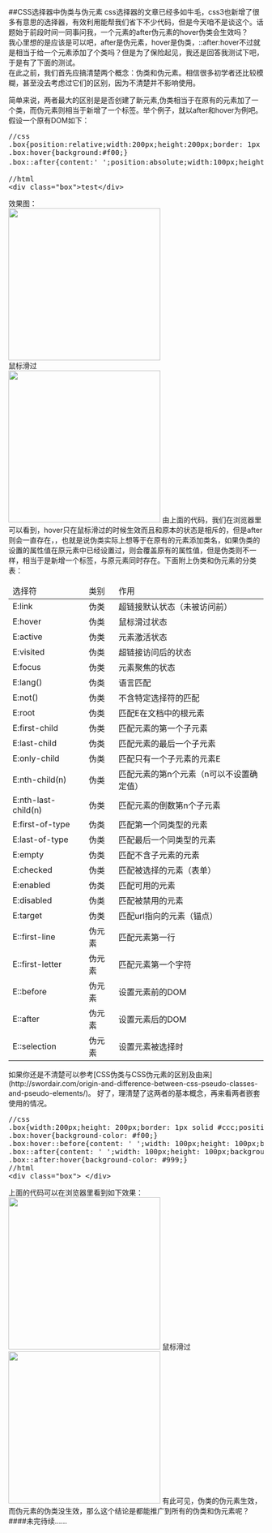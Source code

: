 ##CSS选择器中伪类与伪元素 
css选择器的文章已经多如牛毛，css3也新增了很多有意思的选择器，有效利用能帮我们省下不少代码，但是今天咱不是谈这个。话题始于前段时间一同事问我，一个元素的after伪元素的hover伪类会生效吗？  
我心里想的是应该是可以吧，after是伪元素，hover是伪类，::after:hover不过就是相当于给一个元素添加了个类吗？但是为了保险起见，我还是回答我测试下吧，于是有了下面的测试。  
在此之前，我们首先应搞清楚两个概念：伪类和伪元素。相信很多初学者还比较模糊，甚至没去考虑过它们的区别，因为不清楚并不影响使用。  
<!--more-->
简单来说，两者最大的区别是是否创建了新元素,伪类相当于在原有的元素加了一个类，而伪元素则相当于新增了一个标签。举个例子，就以after和hover为例吧。假设一个原有DOM如下：
<pre>
//css  
.box{position:relative;width:200px;height:200px;border: 1px solid #ccc;color:#333;}
.box:hover{background:#f00;}
.box::after{content:' ';position:absolute;width:100px;height；100px;background-color:#ff0;bottom:0;}  

//html  
&lt;div class="box"&gt;test&lt;/div&gt;
</pre>
效果图：  
<img src="http://wareroom.sinaapp.com/images/2014033001.png" width="300px">  
鼠标滑过  
<img src="http://wareroom.sinaapp.com/images/2014033002.png" width="300px">
由上面的代码，我们在浏览器里可以看到，hover只在鼠标滑过的时候生效而且和原本的状态是相斥的，但是after则会一直存在，，也就是说伪类实际上想等于在原有的元素添加类名，如果伪类的设置的属性值在原元素中已经设置过，则会覆盖原有的属性值，但是伪类则不一样，相当于是新增一个标签，与原元素同时存在。下面附上伪类和伪元素的分类表：  
<table>
	<thead>
		<tr>
			<td>选择符</td>
			<td>类别</td>
			<td>作用</td>
		</tr> 
	</thead>
	<tbody>
		<tr>
			<td>E:link</td>
			<td>伪类</td>
			<td>超链接默认状态（未被访问前）</td>
		</tr>
		<tr>
			<td>E:hover</td>
			<td>伪类</td>
			<td>鼠标滑过状态</td>
		</tr>
		<tr>
			<td>E:active</td>
			<td>伪类</td>
			<td>元素激活状态</td>
		</tr>
		<tr>
			<td>E:visited</td>
			<td>伪类</td>
			<td>超链接访问后的状态</td>
		</tr>
		<tr>
			<td>E:focus</td>
			<td>伪类</td>
			<td>元素聚焦的状态</td>
		</tr>
		<tr>
			<td>E:lang()</td>
			<td>伪类</td>
			<td>语言匹配</td>
		</tr>
		<tr>
			<td>E:not()</td>
			<td>伪类</td>
			<td>不含特定选择符的匹配</td>
		</tr>
		<tr>
			<td>E:root</td>
			<td>伪类</td>
			<td>匹配E在文档中的根元素</td>
		</tr>
		<tr>
			<td>E:first-child</td>
			<td>伪类</td>
			<td>匹配元素的第一个子元素</td>
		</tr>
		<tr>
			<td>E:last-child</td>
			<td>伪类</td>
			<td>匹配元素的最后一个子元素</td>
		</tr>
		<tr>
			<td>E:only-child</td>
			<td>伪类</td>
			<td>匹配只有一个子元素的元素E</td>
		</tr>
		<tr>
			<td>E:nth-child(n)</td>
			<td>伪类</td>
			<td>匹配元素的第n个元素（n可以不设置确定值）</td>
		</tr>
		<tr>
			<td>E:nth-last-child(n)</td>
			<td>伪类</td>
			<td>匹配元素的倒数第n个子元素</td>
		</tr>
		<tr>
			<td>E:first-of-type</td>
			<td>伪类</td>
			<td>匹配第一个同类型的元素</td>
		</tr>
		<tr>
			<td>E:last-of-type</td>
			<td>伪类</td>
			<td>匹配最后一个同类型的元素</td>
		</tr>
		<tr>
			<td>E:empty</td>
			<td>伪类</td>
			<td>匹配不含子元素的元素</td>
		</tr>
		<tr>
			<td>E:checked</td>
			<td>伪类</td>
			<td>匹配被选择的元素（表单）</td>
		</tr>
		<tr>
			<td>E:enabled</td>
			<td>伪类</td>
			<td>匹配可用的元素</td>
		</tr>
		<tr>
			<td>E:disabled</td>
			<td>伪类</td>
			<td>匹配被禁用的元素</td>
		</tr>
		<tr>
			<td>E:target</td>
			<td>伪类</td>
			<td>匹配url指向的元素（锚点）</td>
		</tr>
		<tr>
			<td>E::first-line</td>
			<td>伪元素</td>
			<td>匹配元素第一行</td>
		</tr>
		<tr>
			<td>E::first-letter</td>
			<td>伪元素</td>
			<td>匹配元素第一个字符</td>
		</tr>
		<tr>
			<td>E::before</td>
			<td>伪元素</td>
			<td>设置元素前的DOM</td>
		</tr>
		<tr>
			<td>E::after</td>
			<td>伪元素</td>
			<td>设置元素后的DOM</td>
		</tr>
		<tr>
			<td>E::selection</td>
			<td>伪元素</td>
			<td>设置元素被选择时</td>
		</tr>
	</tbody>
</table>
如果你还是不清楚可以参考[CSS伪类与CSS伪元素的区别及由来](http://swordair.com/origin-and-difference-between-css-pseudo-classes-and-pseudo-elements/)。  
好了，理清楚了这两者的基本概念，再来看两者嵌套使用的情况。  
<pre>
//css
.box{width:200px;height: 200px;border: 1px solid #ccc;position: relative;}
.box:hover{background-color: #f00;}
.box:hover::before{content: ' ';width: 100px;height: 100px;background-color: #ccc;position: absolute;top:0;left: 10px;}
.box::after{content: ' ';width: 100px;height: 100px;background-color: #ff0;position: absolute;bottom: 0;left: 10px;}
.box::after:hover{background-color: #999;}
//html
&lt;div class="box"&gt; &lt;/div&gt;
</pre>
上面的代码可以在浏览器里看到如下效果：  
<img src="http://wareroom.sinaapp.com/images/2014033003.png" width="300" >   
鼠标滑过  
<img src="http://wareroom.sinaapp.com/images/2014033004.png" width="300" >   
有此可见，伪类的伪元素生效，而伪元素的伪类没生效，那么这个结论是都能推广到所有的伪类和伪元素呢？  
####未完待续……
